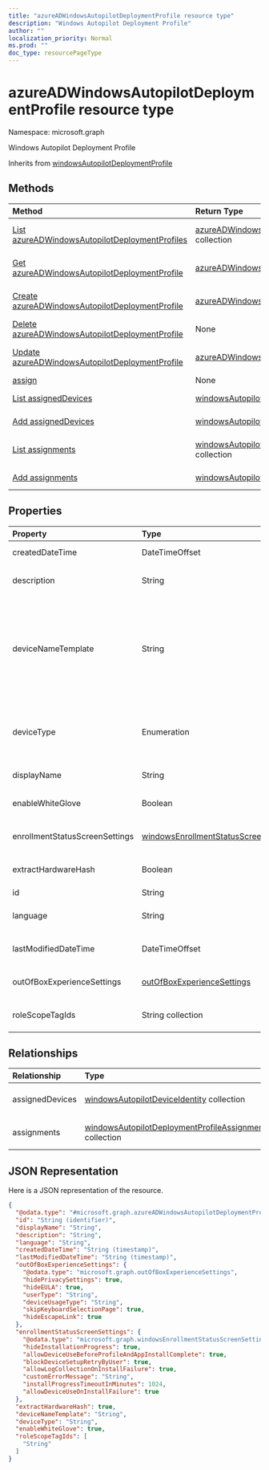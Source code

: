 ```yaml
---
title: "azureADWindowsAutopilotDeploymentProfile resource type"
description: "Windows Autopilot Deployment Profile"
author: ""
localization_priority: Normal
ms.prod: ""
doc_type: resourcePageType
---
```


# azureADWindowsAutopilotDeploymentProfile resource type


Namespace: microsoft.graph

Windows Autopilot Deployment Profile


Inherits from [windowsAutopilotDeploymentProfile](../resources/windowsautopilotdeploymentprofile.md)

## Methods
|Method|Return Type|Description|
|:---|:---|:---|
|[List azureADWindowsAutopilotDeploymentProfiles](../api/azureadwindowsautopilotdeploymentprofile-list.md)|[azureADWindowsAutopilotDeploymentProfile](../resources/azureadwindowsautopilotdeploymentprofile.md) collection|List properties and relationships of the [azureADWindowsAutopilotDeploymentProfile](../resources/azureadwindowsautopilotdeploymentprofile.md) objects.|
|[Get azureADWindowsAutopilotDeploymentProfile](../api/azureadwindowsautopilotdeploymentprofile-get.md)|[azureADWindowsAutopilotDeploymentProfile](../resources/azureadwindowsautopilotdeploymentprofile.md)|Read properties and relationships of the [azureADWindowsAutopilotDeploymentProfile](../resources/azureadwindowsautopilotdeploymentprofile.md) object.|
|[Create azureADWindowsAutopilotDeploymentProfile](../api/azureadwindowsautopilotdeploymentprofile-create.md)|[azureADWindowsAutopilotDeploymentProfile](../resources/azureadwindowsautopilotdeploymentprofile.md)|Create a new [azureADWindowsAutopilotDeploymentProfile](../resources/azureadwindowsautopilotdeploymentprofile.md) object.|
|[Delete azureADWindowsAutopilotDeploymentProfile](../api/azureadwindowsautopilotdeploymentprofile-delete.md)|None|Deletes a [azureADWindowsAutopilotDeploymentProfile](../resources/azureadwindowsautopilotdeploymentprofile.md).|
|[Update azureADWindowsAutopilotDeploymentProfile](../api/azureadwindowsautopilotdeploymentprofile-update.md)|[azureADWindowsAutopilotDeploymentProfile](../resources/azureadwindowsautopilotdeploymentprofile.md)|Update the properties of a [azureADWindowsAutopilotDeploymentProfile](../resources/azureadwindowsautopilotdeploymentprofile.md) object.|
|[assign](../api/azureadwindowsautopilotdeploymentprofile-assign.md)|None||
|[List assignedDevices](../api/azureadwindowsautopilotdeploymentprofile-list-assigneddevices.md)|[windowsAutopilotDeviceIdentity](../resources/windowsautopilotdeviceidentity.md) collection|Get the windowsAutopilotDeviceIdentities from the assignedDevices navigation property.|
|[Add assignedDevices](../api/azureadwindowsautopilotdeploymentprofile-post-assigneddevices.md)|[windowsAutopilotDeviceIdentity](../resources/windowsautopilotdeviceidentity.md)|Add assignedDevices by posting to the assignedDevices collection.|
|[List assignments](../api/azureadwindowsautopilotdeploymentprofile-list-assignments.md)|[windowsAutopilotDeploymentProfileAssignment](../resources/windowsautopilotdeploymentprofileassignment.md) collection|Get the windowsAutopilotDeploymentProfileAssignments from the assignments navigation property.|
|[Add assignments](../api/azureadwindowsautopilotdeploymentprofile-post-assignments.md)|[windowsAutopilotDeploymentProfileAssignment](../resources/windowsautopilotdeploymentprofileassignment.md)|Add assignments by posting to the assignments collection.|

## Properties
|Property|Type|Description|
|:---|:---|:---|
|createdDateTime|DateTimeOffset|Profile creation time Inherited from [windowsAutopilotDeploymentProfile](../resources/windowsautopilotdeploymentprofile.md)|
|description|String|Description of the profile Inherited from [windowsAutopilotDeploymentProfile](../resources/windowsautopilotdeploymentprofile.md)|
|deviceNameTemplate|String|The template used to name the AutoPilot Device. This can be a custom text and can also contain either the serial number of the device, or a randomly generated number. The total length of the text generated by the template can be no more than 15 characters. Inherited from [windowsAutopilotDeploymentProfile](../resources/windowsautopilotdeploymentprofile.md)|
|deviceType|Enumeration|The AutoPilot device type that this profile is applicable to. Inherited from [windowsAutopilotDeploymentProfile](../resources/windowsautopilotdeploymentprofile.md). Possible values are: `windowsPc`, `surfaceHub2`.|
|displayName|String|Name of the profile Inherited from [windowsAutopilotDeploymentProfile](../resources/windowsautopilotdeploymentprofile.md)|
|enableWhiteGlove|Boolean|Enable Autopilot White Glove for the profile. Inherited from [windowsAutopilotDeploymentProfile](../resources/windowsautopilotdeploymentprofile.md)|
|enrollmentStatusScreenSettings|[windowsEnrollmentStatusScreenSettings](../resources/windowsenrollmentstatusscreensettings.md)|Enrollment status screen setting Inherited from [windowsAutopilotDeploymentProfile](../resources/windowsautopilotdeploymentprofile.md)|
|extractHardwareHash|Boolean|HardwareHash Extraction for the profile Inherited from [windowsAutopilotDeploymentProfile](../resources/windowsautopilotdeploymentprofile.md)|
|id|String| Inherited from [entity](../resources/entity.md)|
|language|String|Language configured on the device Inherited from [windowsAutopilotDeploymentProfile](../resources/windowsautopilotdeploymentprofile.md)|
|lastModifiedDateTime|DateTimeOffset|Profile last modified time Inherited from [windowsAutopilotDeploymentProfile](../resources/windowsautopilotdeploymentprofile.md)|
|outOfBoxExperienceSettings|[outOfBoxExperienceSettings](../resources/outofboxexperiencesettings.md)|Out of box experience setting Inherited from [windowsAutopilotDeploymentProfile](../resources/windowsautopilotdeploymentprofile.md)|
|roleScopeTagIds|String collection|Scope tags for the profile. Inherited from [windowsAutopilotDeploymentProfile](../resources/windowsautopilotdeploymentprofile.md)|

## Relationships
|Relationship|Type|Description|
|:---|:---|:---|
|assignedDevices|[windowsAutopilotDeviceIdentity](../resources/windowsautopilotdeviceidentity.md) collection|The list of assigned devices for the profile. Inherited from [windowsAutopilotDeploymentProfile](../resources/windowsautopilotdeploymentprofile.md)|
|assignments|[windowsAutopilotDeploymentProfileAssignment](../resources/windowsautopilotdeploymentprofileassignment.md) collection|The list of group assignments for the profile. Inherited from [windowsAutopilotDeploymentProfile](../resources/windowsautopilotdeploymentprofile.md)|

## JSON Representation
Here is a JSON representation of the resource.
<!-- {
  "blockType": "resource",
  "keyProperty": "id",
  "@odata.type": "microsoft.graph.azureADWindowsAutopilotDeploymentProfile",
  "baseType": "microsoft.graph.windowsAutopilotDeploymentProfile",
  "openType": false
}
-->
``` json
{
  "@odata.type": "#microsoft.graph.azureADWindowsAutopilotDeploymentProfile",
  "id": "String (identifier)",
  "displayName": "String",
  "description": "String",
  "language": "String",
  "createdDateTime": "String (timestamp)",
  "lastModifiedDateTime": "String (timestamp)",
  "outOfBoxExperienceSettings": {
    "@odata.type": "microsoft.graph.outOfBoxExperienceSettings",
    "hidePrivacySettings": true,
    "hideEULA": true,
    "userType": "String",
    "deviceUsageType": "String",
    "skipKeyboardSelectionPage": true,
    "hideEscapeLink": true
  },
  "enrollmentStatusScreenSettings": {
    "@odata.type": "microsoft.graph.windowsEnrollmentStatusScreenSettings",
    "hideInstallationProgress": true,
    "allowDeviceUseBeforeProfileAndAppInstallComplete": true,
    "blockDeviceSetupRetryByUser": true,
    "allowLogCollectionOnInstallFailure": true,
    "customErrorMessage": "String",
    "installProgressTimeoutInMinutes": 1024,
    "allowDeviceUseOnInstallFailure": true
  },
  "extractHardwareHash": true,
  "deviceNameTemplate": "String",
  "deviceType": "String",
  "enableWhiteGlove": true,
  "roleScopeTagIds": [
    "String"
  ]
}
```

